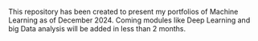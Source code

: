 This repository has been created to present my portfolios of Machine Learning as of December 2024. 
Coming modules like Deep Learning and big Data analysis will be added in less than 2 months. 

